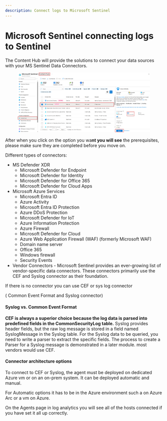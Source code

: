 ```yaml
---
description: Connect logs to Microsoft Sentinel
---
```


# Microsoft Sentinel connecting logs to Sentinel

The Content Hub will provide the solutions to connect your data sources with your MS Sentinel Data Connectors.

<figure><img src="../../../.gitbook/assets/02-azure-activity-content-hub-solution.png" alt=""><figcaption></figcaption></figure>

After when you click on the option you wa**nt you will see** the prerequisites, please make sure they are completed before you move on.

Different types of connectors:

* MS Defender XDR
  * Microsoft Defender for Endpoint
  * Microsoft Defender for Identity
  * Microsoft Defender for Office 365
  * Microsoft Defender for Cloud Apps
* Microsoft Azure Services
  * Microsoft Entra ID
  * Azure Activity
  * Microsoft Entra ID Protection
  * Azure DDoS Protection
  * Microsoft Defender for IoT
  * Azure Information Protection
  * Azure Firewall
  * Microsoft Defender for Cloud
  * Azure Web Application Firewall (WAF) (formerly Microsoft WAF)
  * Domain name server
  * Office 365
  * Windows firewall
  * Security Events
* Vendor Connectors - Microsoft Sentinel provides an ever-growing list of vendor-specific data connectors. These connectors primarily use the CEF and Syslog connector as their foundation.

If there is no connector you can use CEF or sys log connector&#x20;

( Common Event Format and Syslog connector)&#x20;

#### Syslog vs. Common Event Format

**CEF is always a superior choice because the log data is parsed into predefined fields in the CommonSecurityLog table.** Syslog provides header fields, but the raw log message is stored in a field named SyslogMessage in the Syslog table. For the Syslog data to be queried, you need to write a parser to extract the specific fields. The process to create a Parser for a Syslog message is demonstrated in a later module. most vendors would use CEF.

#### Connector architecture options <a href="#connector-architecture-options" id="connector-architecture-options"></a>

To connect to CEF or Syslog, the agent must be deployed on dedicated Azure vm or on an on-prem system. It can be deployed automatic and manual.

For Automatic options it has to be in the Azure environment such a on Azure Arc or a vm on Azure.



On the Agents page in log analytics you will see all of the hosts connected if you have set it all up correctly.

